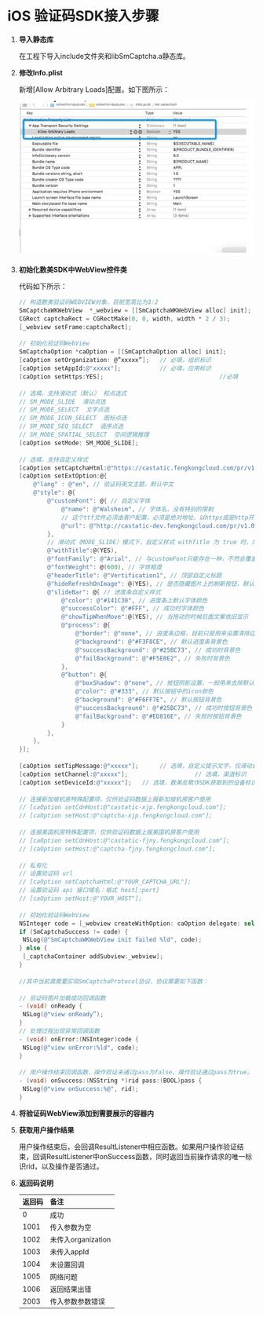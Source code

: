# iOS 验证码SDK接入步骤

1. **导入静态库**

   在工程下导入include文件夹和libSmCaptcha.a静态库。

2. **修改Info.plist**

   新增[Allow Arbitrary Loads]配置。如下图所示：

   <img src="./res/res_001.png" />

3. **初始化数美SDK中WebView控件类**

   代码如下所示：

   ```objective-c
   // 构造数美验证码WEBVIEW对象，目前宽高比为3:2
   SmCaptchaWKWebView  *_webview = [[SmCaptchaWKWebView alloc] init];
   CGRect captchaRect = CGRectMake(0, 0, width, width * 2 / 3);
   [_webview setFrame:captchaRect];
   
   // 初始化验证码WebView
   SmCaptchaOption *caOption = [[SmCaptchaOption alloc] init];
   [caOption setOrganization: @”xxxxx”];   // 必填，组织标识
   [caOption setAppId:@"xxxxx"];           // 必填，应用标识
   [caOption setHttps:YES]; 								//必填
   
   // 选填，支持滑动式（默认） 和点选式
   // SM_MODE_SLIDE  滑动点选
   // SM_MODE_SELECT  文字点选
   // SM_MODE_ICON_SELECT  图标点选
   // SM_MODE_SEQ_SELECT  语序点选
   // SM_MODE_SPATIAL_SELECT  空间逻辑推理
   [caOption setMode: SM_MODE_SLIDE];    
   
   // 选填，支持自定义样式
   [caOption setCaptchaHtml:@"https://castatic.fengkongcloud.com/pr/v1.0.4/index.html"];
   [caOption setExtOption:@{
       @"lang" : @"en", // 验证码英文主题，默认中文
       @"style": @{
           @"customFont": @{ // 自定义字体
               @"name": @"Walsheim", // 字体名，没有特别的限制
               // 这个ttf文件必须由客户配置，必须是绝对地址，以https或是http开头的url，且必须支持跨域(设置CORS)。
               @"url": @"http://castatic-dev.fengkongcloud.com/pr/v1.0.4/assets/GT-Walsheim-Pro-Bold.ttf",
           },
           // 滑动式（MODE_SLIDE）模式下，自定义样式 withTitle 为 true 时，内容宽高比为 6:5，其它样式 3:2
           @"withTitle":@(YES),
           @"fontFamily": @"Arial", // 与customFont只能存在一种，不然会覆盖自定义字体
           @"fontWeight": @(600), // 字体粗度
           @"headerTitle": @"Vertification1", // 顶部自定义标题
           @"hideRefreshOnImage": @(YES), // 是否隐藏图片上的刷新按钮，默认是有的
           @"slideBar": @{ // 进度条自定义样式
               @"color": @"#141C30", // 进度条上默认字体颜色
               @"successColor": @"#FFF", // 成功时字体颜色
               @"showTipWhenMove":@(YES), // 当拖动的时候后面文案依旧显示
               @"process": @{
                   @"border": @"none", // 进度条边框，目前只是用来设置清除边框
                   @"background": @"#F3F8CE", // 默认进度条背景色
                   @"successBackground": @"#25BC73", // 成功时背景色
                   @"failBackground": @"#F5E0E2", // 失败时背景色
               },
               @"button": @{
                   @"boxShadow": @"none", // 按钮阴影设置，一般用来去除默认阴影的作用
                   @"color": @"#333", // 默认按钮中的icon颜色
                   @"background": @"#F6FF7E", // 默认按钮背景色
                   @"successBackground": @"#25BC73", // 成功时按钮背景色
                   @"failBackground": @"#ED816E", // 失败时按钮背景色
               }
           },
       },
   }];
   
   [caOption setTipMessage:@"xxxxx"];      // 选填，自定义提示文字，仅滑动式支持
   [caOption setChannel:@"xxxxx"];                   // 选填，渠道标识
   [caOption setDeviceId:@"xxxxx"];   // 选填，数美反欺诈SDK获取到的设备标识
   
   // 连接新加坡机房特殊配置项，仅供验证码数据上报新加坡机房客户使用 
   // [caOption setCdnHost:@"castatic-xjp.fengkongcloud.com"];
   // [caOption setHost:@"captcha-xjp.fengkongcloud.com"];
   
   // 连接美国机房特殊配置项，仅供验证码数据上报美国机房客户使用
   // [caOption setCdnHost:@"castatic-fjny.fengkongcloud.com"];
   // [caOption setHost:@"captcha-fjny.fengkongcloud.com"];
   
   // 私有化
   // 设置验证码 url
   // [caOption setCaptchaHtml:@"YOUR_CAPTCHA_URL"];
   // 设置验证码 api 接口域名：格式 host[:port]
   // [caOption setHost:@"YOUR_HOST"];
   
   // 初始化验证码WebView
   NSInteger code = [_webview createWithOption: caOption delegate: self];
   if (SmCaptchaSuccess != code) {
   	NSLog(@"SmCaptchaWKWebView init failed %ld", code);
   } else {
   	[_captchaContainer addSubview:_webview];
   }
   
   //其中当前类需要实现SmCaptchaProtocol协议，协议需要如下函数：
   
   // 验证码图片加载成功回调函数
   - (void) onReady {
   	NSLog(@"view onReady”); 
   }
   // 处理过程出现异常回调函数
   - (void) onError:(NSInteger)code {
   	NSLog(@"view onError:%ld", code);
   }	
   
   // 用户操作结束回调函数，操作验证未通过pass为false，操作验证通过pass为true。
   - (void) onSuccess:(NSString *)rid pass:(BOOL)pass {
   	NSLog(@"view onSuccess:%@", rid);
   }
   ```

   

4. **将验证码WebView添加到需要展示的容器内**

5. **获取用户操作结果**

   用户操作结束后，会回调ResultListener中相应函数。如果用户操作验证结束，回调ResultListener中onSuccess函数，同时返回当前操作请求的唯一标识rid，以及操作是否通过。

6. **返回码说明**

   | 返回码 | 备注               |
   | ------ | ------------------ |
   | 0      | 成功               |
   | 1001   | 传入参数为空       |
   | 1002   | 未传入organization |
   | 1003   | 未传入appId        |
   | 1004   | 未设置回调         |
   | 1005   | 网络问题           |
   | 1006   | 返回结果出错       |
   | 2003   | 传入参数参数错误   |